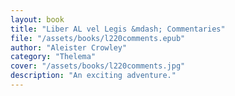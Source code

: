 ```yaml
---
layout: book
title: "Liber AL vel Legis &mdash; Commentaries"
file: "/assets/books/l220comments.epub"
author: "Aleister Crowley"
category: "Thelema"
cover: "/assets/books/l220comments.jpg"
description: "An exciting adventure."
---
```

